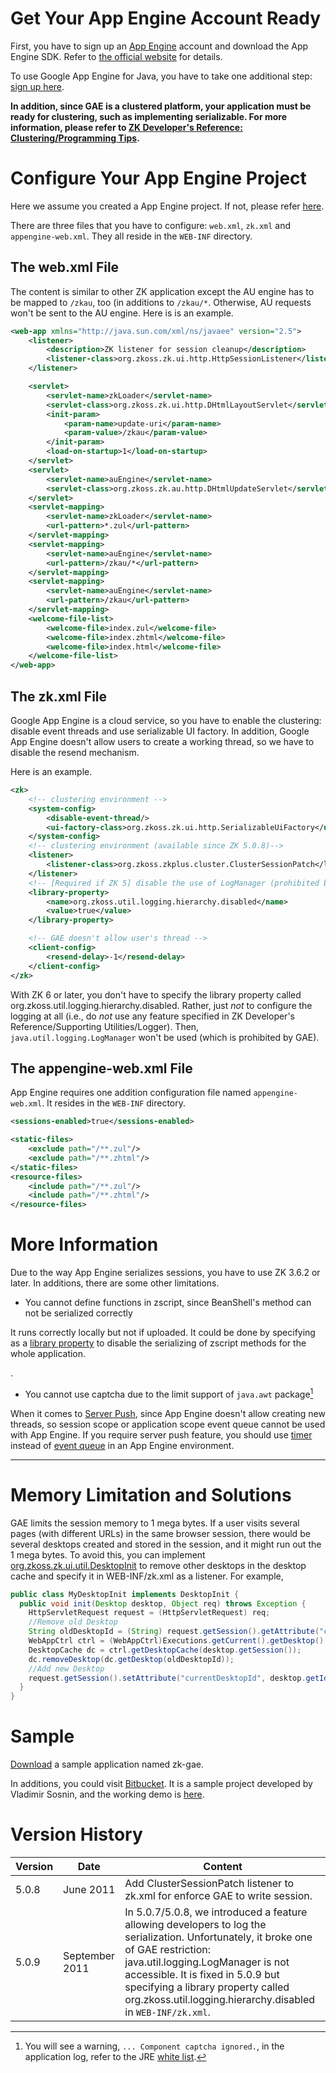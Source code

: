 # Get Your App Engine Account Ready

First, you have to sign up an [App Engine](http://code.google.com/appengine/) account and download the App
Engine SDK. Refer to [the official website](http://code.google.com/appengine/) for details.

To use Google App Engine for Java, you have to take one additional step:
[sign up here](http://appengine.google.com/promo/java_runtime).

**In addition, since GAE is a clustered platform, your application must
be ready for clustering, such as implementing serializable. For more
information, please refer to [ZK Developer's Reference: Clustering/Programming Tips]({{site.baseurl}}/zk_dev_ref/clustering/programming_tips).**

# Configure Your App Engine Project

Here we assume you created a App Engine project. If not, please refer
[here](http://code.google.com/appengine/docs/java/gettingstarted/).

There are three files that you have to configure: `web.xml`, `zk.xml`
and `appengine-web.xml`. They all reside in the `WEB-INF` directory.

## The web.xml File

The content is similar to other ZK application except the AU engine has
to be mapped to `/zkau`, too (in additions to `/zkau/*`. Otherwise, AU
requests won't be sent to the AU engine. Here is is an example.

```xml
<web-app xmlns="http://java.sun.com/xml/ns/javaee" version="2.5">
    <listener>
        <description>ZK listener for session cleanup</description>
        <listener-class>org.zkoss.zk.ui.http.HttpSessionListener</listener-class>
    </listener>

    <servlet>
        <servlet-name>zkLoader</servlet-name>
        <servlet-class>org.zkoss.zk.ui.http.DHtmlLayoutServlet</servlet-class>
        <init-param>
            <param-name>update-uri</param-name>
            <param-value>/zkau</param-value>
        </init-param>
        <load-on-startup>1</load-on-startup>
    </servlet>
    <servlet>
        <servlet-name>auEngine</servlet-name>
        <servlet-class>org.zkoss.zk.au.http.DHtmlUpdateServlet</servlet-class>
    </servlet>
    <servlet-mapping>
        <servlet-name>zkLoader</servlet-name>
        <url-pattern>*.zul</url-pattern>
    </servlet-mapping>
    <servlet-mapping>
        <servlet-name>auEngine</servlet-name>
        <url-pattern>/zkau/*</url-pattern>
    </servlet-mapping>
    <servlet-mapping>
        <servlet-name>auEngine</servlet-name>
        <url-pattern>/zkau</url-pattern>
    </servlet-mapping>
    <welcome-file-list>
        <welcome-file>index.zul</welcome-file>
        <welcome-file>index.zhtml</welcome-file>
        <welcome-file>index.html</welcome-file>
    </welcome-file-list>
</web-app>
```

## The zk.xml File

Google App Engine is a cloud service, so you have to enable the
clustering: disable event threads and use serializable UI factory. In
addition, Google App Engine doesn't allow users to create a working
thread, so we have to disable the resend mechanism.

Here is an example.

```xml
<zk>
    <!-- clustering environment -->
    <system-config>
        <disable-event-thread/>
        <ui-factory-class>org.zkoss.zk.ui.http.SerializableUiFactory</ui-factory-class>
    </system-config>
    <!-- clustering environment (available since ZK 5.0.8)-->
    <listener>
        <listener-class>org.zkoss.zkplus.cluster.ClusterSessionPatch</listener-class>
    </listener>
    <!-- [Required if ZK 5] disable the use of LogManager (prohibited by GAE). -->
    <library-property>
        <name>org.zkoss.util.logging.hierarchy.disabled</name>
        <value>true</value>
    </library-property>

    <!-- GAE doesn't allow user's thread -->
    <client-config>
        <resend-delay>-1</resend-delay>
    </client-config>
</zk>
```

With ZK 6 or later, you don't have to specify the library property
called org.zkoss.util.logging.hierarchy.disabled. Rather, just *not* to
configure the logging at all (i.e., do *not* use any feature specified
in ZK Developer's Reference/Supporting Utilities/Logger). Then,
`java.util.logging.LogManager` won't be used (which is prohibited by
GAE).

## The appengine-web.xml File

App Engine requires one addition configuration file named
`appengine-web.xml`. It resides in the `WEB-INF` directory.

```xml
<sessions-enabled>true</sessions-enabled>

<static-files>
    <exclude path="/**.zul"/>
    <exclude path="/**.zhtml"/>
</static-files>
<resource-files>
    <include path="/**.zul"/>
    <include path="/**.zhtml"/>
</resource-files>
```

# More Information

Due to the way App Engine serializes sessions, you have to use ZK 3.6.2
or later. In additions, there are some other limitations.

- You cannot define functions in zscript, since BeanShell's method can
  not be serialized correctly<ref>

It runs correctly locally but not if uploaded. It could be done by
specifying as a [library property]({{site.baseurl}}/zk_config_ref/org_zkoss_zk_scripting_bsh_method_serializable)
to disable the serializing of zscript methods for the whole application.

</ref>

.

- You cannot use captcha due to the limit support of `java.awt`
  package[^1]

When it comes to [Server Push]({{site.baseurl}}/zk_dev_ref/server_push/server_push),
since App Engine doesn't allow creating new threads, so session scope or
application scope event queue cannot be used with App Engine. If you
require server push feature, you should use
[timer]({{site.baseurl}}/zk_component_ref/timer)
instead of [event queue]({{site.baseurl}}/zk_dev_ref/ui_patterns/use_event_queues)
in an App Engine environment.

------------------------------------------------------------------------



# Memory Limitation and Solutions

GAE limits the session memory to 1 mega bytes. If a user visits several
pages (with different URLs) in the same browser session, there would be
several desktops created and stored in the session, and it might run out
the 1 mega bytes. To avoid this, you can implement
[org.zkoss.zk.ui.util.DesktopInit](https://www.zkoss.org/javadoc/latest/zk/org/zkoss/zk/ui/util/DesktopInit.html) to
remove other desktops in the desktop cache and specify it in
WEB-INF/zk.xml as a listener. For example,

```java
public class MyDesktopInit implements DesktopInit {
  public void init(Desktop desktop, Object req) throws Exception {    
    HttpServletRequest request = (HttpServletRequest) req;     
    //Remove old Desktop   
    String oldDesktopId = (String) request.getSession().getAttribute("currentDesktopId");   
    WebAppCtrl ctrl = (WebAppCtrl)Executions.getCurrent().getDesktop().getWebApp();   
    DesktopCache dc = ctrl.getDesktopCache(desktop.getSession());   
    dc.removeDesktop(dc.getDesktop(oldDesktopId));       
    //Add new Desktop
    request.getSession().setAttribute("currentDesktopId", desktop.getId()); 
  }
}
```

# Sample

[Download](http://sourceforge.net/projects/zk1/files/ZK_for_Google_App_Engine/)
a sample application named zk-gae.

In additions, you could visit
[Bitbucket](https://bitbucket.org/antiso/zktest/src/143186a3ae8b/src/main/).
It is a sample project developed by Vladimir Sosnin, and the working
demo is [here](http://tags42.appspot.com/borderlayout/borderlayout.zul).

# Version History

| Version | Date           | Content                                                                                                                                                                                                                                                                                                                                                                                                                          |
|---------|----------------|----------------------------------------------------------------------------------------------------------------------------------------------------------------------------------------------------------------------------------------------------------------------------------------------------------------------------------------------------------------------------------------------------------------------------------|
| 5.0.8   | June 2011      | Add ClusterSessionPatch listener to zk.xml for enforce GAE to write session.                                                                                                                                                                                                                                                                                                                                                     |
| 5.0.9   | September 2011 | In 5.0.7/5.0.8, we introduced a feature allowing developers to log the serialization. Unfortunately, it broke one of GAE restriction: java.util.logging.LogManager is not accessible. It is fixed in 5.0.9 but specifying a library property called org.zkoss.util.logging.hierarchy.disabled in `WEB-INF/zk.xml`. |

[^1]: You will see a warning, `... Component captcha ignored.`, in the
    application log, refer to the JRE [white list](http://developers.google.com/appengine/docs/java/jrewhitelist).

